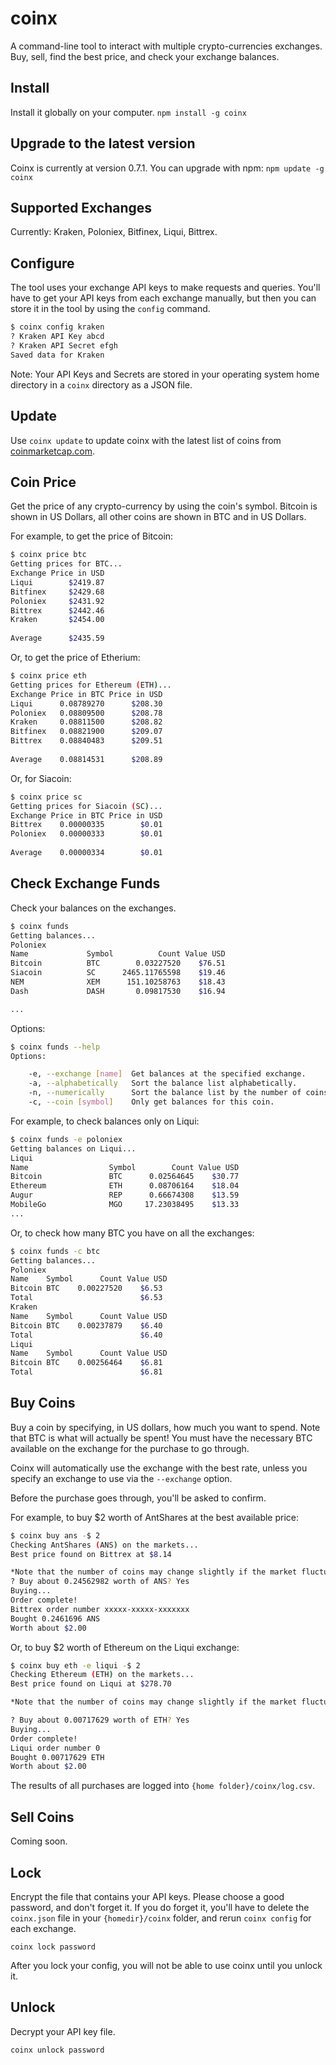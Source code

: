 # coinx
A command-line tool to interact with multiple crypto-currencies exchanges. Buy, sell, find the best price, and check your exchange balances.

## Install
Install it globally on your computer.
`npm install -g coinx`

## Upgrade to the latest version
Coinx is currently at version 0.7.1.  You can upgrade with npm:
`npm update -g coinx`

## Supported Exchanges
Currently: Kraken, Poloniex, Bitfinex, Liqui, Bittrex. 

## Configure
The tool uses your exchange API keys to make requests and queries. You'll have to get your API keys from each exchange manually, but then you can store it in the tool by using the `config` command.
```bash
$ coinx config kraken
? Kraken API Key abcd
? Kraken API Secret efgh
Saved data for Kraken
```

Note: Your API Keys and Secrets are stored in your operating system home directory in a `coinx` directory as a JSON file.

## Update
Use `coinx update` to update coinx with the latest list of coins from [coinmarketcap.com](https://coinmaketcap.com). 

## Coin Price
Get the price of any crypto-currency by using the coin's symbol. Bitcoin is shown in US Dollars, all other coins are shown in BTC and in US Dollars.

For example, to get the price of Bitcoin:
```bash
$ coinx price btc
Getting prices for BTC...
Exchange Price in USD
Liqui        $2419.87
Bitfinex     $2429.68
Poloniex     $2431.92
Bittrex      $2442.46
Kraken       $2454.00
                     
Average      $2435.59
```
Or, to get the price of Etherium:
```bash
$ coinx price eth
Getting prices for Ethereum (ETH)...
Exchange Price in BTC Price in USD
Liqui      0.08789270      $208.30
Poloniex   0.08809500      $208.78
Kraken     0.08811500      $208.82
Bitfinex   0.08821900      $209.07
Bittrex    0.08840483      $209.51
                                  
Average    0.08814531      $208.89
```

Or, for Siacoin:
```bash
$ coinx price sc
Getting prices for Siacoin (SC)...
Exchange Price in BTC Price in USD
Bittrex    0.00000335        $0.01
Poloniex   0.00000333        $0.01
                                  
Average    0.00000334        $0.01
```

## Check Exchange Funds
Check your balances on the exchanges.

```bash
$ coinx funds
Getting balances...
Poloniex
Name             Symbol          Count Value USD
Bitcoin          BTC        0.03227520    $76.51
Siacoin          SC      2465.11765598    $19.46
NEM              XEM      151.10258763    $18.43
Dash             DASH       0.09817530    $16.94

...
```
Options:
```bash
$ coinx funds --help
Options:

    -e, --exchange [name]  Get balances at the specified exchange.
    -a, --alphabetically   Sort the balance list alphabetically.
    -n, --numerically      Sort the balance list by the number of coins, descending.
    -c, --coin [symbol]    Only get balances for this coin.
```
For example, to check balances only on Liqui:
```bash
$ coinx funds -e poloniex
Getting balances on Liqui...
Liqui
Name                  Symbol        Count Value USD
Bitcoin               BTC      0.02564645    $30.77
Ethereum              ETH      0.08706164    $18.04
Augur                 REP      0.66674308    $13.59
MobileGo              MGO     17.23038495    $13.33
...
```
Or, to check how many BTC you have on all the exchanges:
```bash
$ coinx funds -c btc
Getting balances...
Poloniex
Name    Symbol      Count Value USD
Bitcoin BTC    0.00227520    $6.53
Total                        $6.53
Kraken
Name    Symbol      Count Value USD
Bitcoin BTC    0.00237879    $6.40
Total                        $6.40
Liqui
Name    Symbol      Count Value USD
Bitcoin BTC    0.00256464    $6.81
Total                        $6.81


```
## Buy Coins
Buy a coin by specifying, in US dollars, how much you want to spend. Note that BTC is what will actually be spent! You must have the necessary BTC available on the exchange for the purchase to go through.

Coinx will automatically use the exchange with the best rate, unless you specify an exchange to use via the `--exchange` option.

Before the purchase goes through, you'll be asked to confirm.

For example, to buy $2 worth of AntShares at the best available price:
```bash
$ coinx buy ans -$ 2
Checking AntShares (ANS) on the markets...
Best price found on Bittrex at $8.14

*Note that the number of coins may change slightly if the market fluctuates*
? Buy about 0.24562982 worth of ANS? Yes
Buying...
Order complete!
Bittrex order number xxxxx-xxxxx-xxxxxxx
Bought 0.2461696 ANS
Worth about $2.00
```

Or, to buy $2 worth of Ethereum on the Liqui exchange:
```bash
$ coinx buy eth -e liqui -$ 2
Checking Ethereum (ETH) on the markets...
Best price found on Liqui at $278.70

*Note that the number of coins may change slightly if the market fluctuates*

? Buy about 0.00717629 worth of ETH? Yes
Buying...
Order complete!
Liqui order number 0
Bought 0.00717629 ETH
Worth about $2.00
```
The results of all purchases are logged into `{home folder}/coinx/log.csv`.
## Sell Coins
Coming soon.

## Lock
Encrypt the file that contains your API keys. Please choose a good password, and don't forget it. If you do forget it, you'll have to delete the `coinx.json` file in your `{homedir}/coinx` folder, and rerun `coinx config` for each exchange.
```
coinx lock password
```
After you lock your config, you will not be able to use coinx until you unlock it.

## Unlock
Decrypt your API key file.
```
coinx unlock password
```